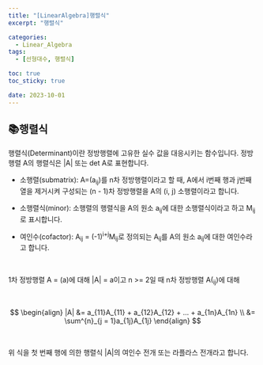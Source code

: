 ```yaml
---
title: "[LinearAlgebra]행렬식"
excerpt: "행렬식"

categories:
  - Linear_Algebra
tags:
  - [선형대수, 행렬식]

toc: true
toc_sticky: true

date: 2023-10-01
---
```


## 📚행렬식
행렬식(Determinant)이란 정방행렬에 고유한 실수 값을 대응시키는 함수입니다. 정방행렬 A의 행렬식은 |A| 또는 det A로 표현합니다.

* 소행렬(submatrix): A=(a<sub>ij</sub>)를 n차 정방행렬이라고 할 때, A에서 i번째 행과 j번째 열을 제거시켜 구성되는 (n - 1)차 정방행렬을 A의 (i, j) 소행렬이라고 합니다.

* 소행렬식(minor): 소행렬의 행렬식을 A의 원소 a<sub>ij</sub>에 대한 소행렬식이라고 하고 M<sub>ij</sub>로 표시합니다.

* 여인수(cofactor): A<sub>ij</sub> = (-1)<sup>i+j</sup>M<sub>ij</sub>로 정의되는 A<sub>ij</sub>를 A의 원소 a<sub>ij</sub>에 대한 여인수라고 합니다.

<br>

1차 정방행렬 A = (a)에 대해 |A| = a이고 n >= 2일 때 n차 정방행렬 A(<sub>ij</sub>)에 대해

<br>

$$
\begin{align}
|A| &= a_{11}A_{11} + a_{12}A_{12} + ... + a_{1n}A_{1n} \\
    &=  \sum^{n}_{j = 1}a_{1j}A_{1j}
\end{align}
$$

<br>

위 식을 첫 번째 행에 의한 행렬식 |A|의 여인수 전개 또는 라플라스 전개라고 합니다.

<br><br>